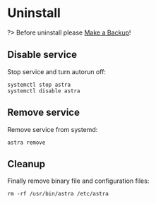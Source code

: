 # Uninstall

?> Before uninstall please [Make a Backup](backup.md)!

## Disable service

Stop service and turn autorun off:

```
systemctl stop astra
systemctl disable astra
```

## Remove service

Remove service from systemd:

```
astra remove
```

## Cleanup

Finally remove binary file and configuration files:

```
rm -rf /usr/bin/astra /etc/astra
```
